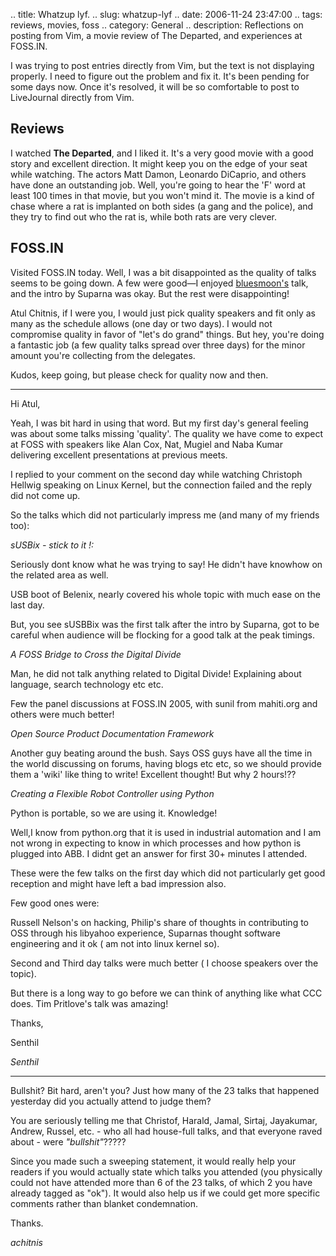 .. title: Whatzup lyf.
.. slug: whatzup-lyf
.. date: 2006-11-24 23:47:00
.. tags: reviews, movies, foss
.. category: General
.. description: Reflections on posting from Vim, a movie review of The Departed, and experiences at FOSS.IN.

I was trying to post entries directly from Vim, but the text is not displaying
properly. I need to figure out the problem and fix it. It's been pending for
some days now. Once it's resolved, it will be so comfortable to post to
LiveJournal directly from Vim.

## Reviews

I watched **The Departed**, and I liked it. It's a very good movie with a good
story and excellent direction. It might keep you on the edge of your seat while
watching. The actors Matt Damon, Leonardo DiCaprio, and others have done an
outstanding job. Well, you're going to hear the 'F' word at least 100 times in
that movie, but you won't mind it. The movie is a kind of chase where a rat is
implanted on both sides (a gang and the police), and they try to find out who
the rat is, while both rats are very clever.

## FOSS.IN

Visited FOSS.IN today. Well, I was a bit disappointed as the quality of talks
seems to be going down. A few were good—I enjoyed
[bluesmoon's](http://bluesmoon.livejournal.com/) talk, and the intro by Suparna
was okay. But the rest were disappointing!

Atul Chitnis, if I were you, I would just pick quality speakers and fit only as
many as the schedule allows (one day or two days). I would not compromise
quality in favor of "let's do grand" things. But hey, you're doing a fantastic
job (a few quality talks spread over three days) for the minor amount you're
collecting from the delegates.

Kudos, keep going, but please check for quality now and then.


----


Hi Atul,



Yeah, I was bit hard in using that word. But my first day's general feeling was about some talks missing 'quality'. The quality we have come to expect at FOSS with speakers like Alan Cox, Nat, Mugiel and Naba Kumar delivering excellent presentations at previous meets.



I replied to your comment on the second day while watching Christoph Hellwig speaking on Linux Kernel, but the connection failed and the reply did not come up.



So the talks which did not particularly impress me (and many of my friends too):



<i>sUSBix - stick to it !:</i>



Seriously dont know what he was trying to say! He didn't have knowhow on the related area as well.



USB boot of Belenix, nearly covered his whole topic with much ease on the last day.



But, you see sUSBBix was the first talk after the intro by Suparna, got to be careful when audience will be flocking for a good talk at the peak timings.



<i>A FOSS Bridge to Cross the Digital Divide </i>



Man, he did not talk anything related to Digital Divide! Explaining about language, search technology etc etc.



Few the panel discussions at FOSS.IN 2005, with sunil from mahiti.org and others were much better!



<i>Open Source Product Documentation Framework </i>



Another guy beating around the bush. Says OSS guys have all the time in the world discussing on forums, having blogs etc etc, so we should provide them a 'wiki' like thing to write! Excellent thought! But why 2 hours!??



<i>Creating a Flexible Robot Controller using Python </i>



Python is portable, so we are using it. Knowledge!



Well,I know from python.org that it is used in industrial automation and  I am not wrong in expecting to know in which processes and how python is plugged into ABB. I didnt get an answer for first 30+ minutes I attended.



These were the few talks on the first day which did not particularly get good reception and might have left a bad impression also.



Few good ones were:



Russell Nelson's on hacking, Philip's share of thoughts in contributing to OSS through his libyahoo experience, Suparnas thought software engineering and it ok ( am not into linux kernel so).



Second and Third day talks were much better ( I choose speakers over the topic).



But there is a long way to go before we can think of anything like what CCC does. Tim Pritlove's talk was amazing!



Thanks,



Senthil

_Senthil_

----


Bullshit? Bit hard, aren't you? Just how many of the 23 talks that happened yesterday did you actually attend to judge them?



You are seriously telling me that Christof, Harald, Jamal, Sirtaj, Jayakumar, Andrew, Russel, etc. - who all had house-full talks, and that everyone raved about - were <i>"bullshit"</i>?????



Since you made such a sweeping statement, it would really help your readers if you would actually state which talks you attended (you physically could not have  attended more than 6 of the 23 talks, of which 2 you have already tagged as "ok"). It would also help us if we could get more specific comments rather than blanket condemnation.



Thanks.

_achitnis_